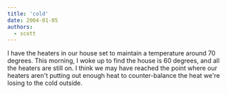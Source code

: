 ```yaml
---
title: 'cold'
date: 2004-01-05
authors:
  - scott
---
```


I have the heaters in our house set to maintain a temperature around 70 degrees. This morning, I woke up to find the house is 60 degrees, and all the heaters are still on. I think we may have reached the point where our heaters aren't putting out enough heat to counter-balance the heat we're losing to the cold outside.
